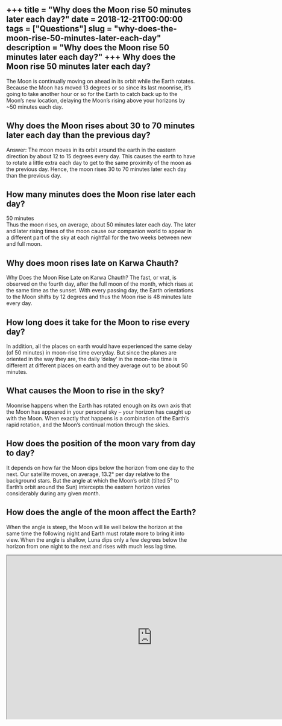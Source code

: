 +++
title = "Why does the Moon rise 50 minutes later each day?"
date = 2018-12-21T00:00:00
tags = ["Questions"]
slug = "why-does-the-moon-rise-50-minutes-later-each-day"
description = "Why does the Moon rise 50 minutes later each day?"
+++
Why does the Moon rise 50 minutes later each day?
-------------------------------------------------

The Moon is continually moving on ahead in its orbit while the Earth rotates. Because the Moon has moved 13 degrees or so since its last moonrise, it’s going to take another hour or so for the Earth to catch back up to the Moon’s new location, delaying the Moon’s rising above your horizons by ~50 minutes each day.

Why does the Moon rises about 30 to 70 minutes later each day than the previous day?
------------------------------------------------------------------------------------

Answer: The moon moves in its orbit around the earth in the eastern direction by about 12 to 15 degrees every day. This causes the earth to have to rotate a little extra each day to get to the same proximity of the moon as the previous day. Hence, the moon rises 30 to 70 minutes later each day than the previous day.

How many minutes does the Moon rise later each day?
---------------------------------------------------

50 minutes  
Thus the moon rises, on average, about 50 minutes later each day. The later and later rising times of the moon cause our companion world to appear in a different part of the sky at each nightfall for the two weeks between new and full moon.

Why does moon rises late on Karwa Chauth?
-----------------------------------------

Why Does the Moon Rise Late on Karwa Chauth? The fast, or vrat, is observed on the fourth day, after the full moon of the month, which rises at the same time as the sunset. With every passing day, the Earth orientations to the Moon shifts by 12 degrees and thus the Moon rise is 48 minutes late every day.

How long does it take for the Moon to rise every day?
-----------------------------------------------------

In addition, all the places on earth would have experienced the same delay (of 50 minutes) in moon-rise time everyday. But since the planes are oriented in the way they are, the daily ‘delay’ in the moon-rise time is different at different places on earth and they average out to be about 50 minutes.

What causes the Moon to rise in the sky?
----------------------------------------

Moonrise happens when the Earth has rotated enough on its own axis that the Moon has appeared in your personal sky – your horizon has caught up with the Moon. When exactly that happens is a combination of the Earth’s rapid rotation, and the Moon’s continual motion through the skies.

How does the position of the moon vary from day to day?
-------------------------------------------------------

It depends on how far the Moon dips below the horizon from one day to the next. Our satellite moves, on average, 13.2° per day relative to the background stars. But the angle at which the Moon’s orbit (tilted 5° to Earth’s orbit around the Sun) intercepts the eastern horizon varies considerably during any given month.

How does the angle of the moon affect the Earth?
------------------------------------------------

When the angle is steep, the Moon will lie well below the horizon at the same time the following night and Earth must rotate more to bring it into view. When the angle is shallow, Luna dips only a few degrees below the horizon from one night to the next and rises with much less lag time.

<iframe allow="accelerometer; autoplay; clipboard-write; encrypted-media; gyroscope; picture-in-picture" allowfullscreen="" class="__youtube_prefs__  epyt-is-override  no-lazyload" data-no-lazy="1" data-origheight="433" data-origwidth="770" data-skipgform_ajax_framebjll="" height="433" id="_ytid_51610" loading="lazy" src="https://www.youtube.com/embed/rueopDcRp40?enablejsapi=1&autoplay=0&cc_load_policy=0&cc_lang_pref=&iv_load_policy=1&loop=0&modestbranding=0&rel=1&fs=1&playsinline=0&autohide=2&theme=dark&color=red&controls=1&" title="YouTube player" width="770"></iframe>